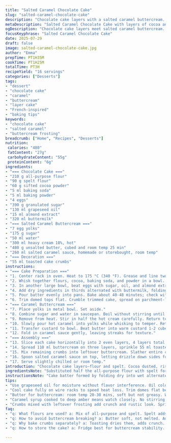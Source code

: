 ```yaml
---
title: "Salted Caramel Chocolate Cake"
slug: "salted-caramel-chocolate-cake"
description: "Chocolate cake layers with a salted caramel buttercream. Cake uses a mix of flour and spelt flour for texture. Buttercream made from egg yolks and caramel syrup cooked to a deep amber. Baked cake crumbs toasted to crunch. Four-layered assembly. Final caramel drip on top."
metaDescription: "Salted Caramel Chocolate Cake with layers of cocoa and spelt flour. Egg yolk caramel buttercream folded with salted caramel sauce. Toasted cake crumbs for crunch."
ogDescription: "Chocolate cake layers meet salted caramel buttercream. Toasted crumbs add texture. Four-layered, caramel drip finish. Rich, layered, and textured dessert."
focusKeyphrase: "Salted Caramel Chocolate Cake"
date: 2025-07-29
draft: false
image: salted-caramel-chocolate-cake.jpg
author: "Emma"
prepTime: PT1H35M
cookTime: PT1H25M
totalTime: PT3H
recipeYield: "16 servings"
categories: ["Desserts"]
tags:
- "dessert"
- "chocolate cake"
- "caramel"
- "buttercream"
- "layer cake"
- "French-inspired"
- "baking tips"
keywords:
- "chocolate cake"
- "salted caramel"
- "buttercream frosting"
breadcrumb: ["Home", "Recipes", "Desserts"]
nutrition: 
 calories: "480"
 fatContent: "27g"
 carbohydrateContent: "55g"
 proteinContent: "6g"
ingredients:
- "=== Chocolate Cake ==="
- "210 g all-purpose flour"
- "90 g spelt flour"
- "60 g sifted cocoa powder"
- "5 ml baking soda"
- "5 ml baking powder"
- "4 eggs"
- "390 g granulated sugar"
- "130 ml grapeseed oil"
- "15 ml almond extract"
- "320 ml buttermilk"
- "=== Salted Caramel Buttercream ==="
- "7 egg yolks"
- "175 g sugar"
- "50 ml water"
- "300 ml heavy cream 18%, hot"
- "480 g unsalted butter, cubed and room temp 25 min"
- "260 ml salted caramel sauce, homemade or storebought, room temp"
- "=== Decoration ==="
- "55 ml toasted cake crumbs"
instructions:
- "=== Cake Preparation ==="
- "1. Center rack in oven. Heat to 175 °C (340 °F). Grease and line two 20 cm (8 inch) springform pans."
- "2. Whisk together flours, cocoa, baking soda, and powder in a bowl. Set aside."
- "3. In another large bowl, beat eggs with sugar, oil, and almond extract for 2 1/2 minutes until slightly frothy."
- "4. Add dry ingredients in thirds alternated with buttermilk, folding gently to combine until uniform but not overmixed."
- "5. Pour batter evenly into pans. Bake about 40-48 minutes; check with toothpick — should emerge with few crumbs. Cool on wire racks 1 hour before unmolding."
- "6. Trim domed tops flat. Crumble trimmed cake, spread on parchment-lined baking sheet. Bake 12 minutes at 160 °C (320 °F) until toasty. Cool 20 minutes. Pulse briefly in food processor to coarse crumbs."
- "=== Caramel Buttercream ==="
- "7. Place yolks in metal bowl. Set aside."
- "8. Combine sugar and water in saucepan. Boil without stirring until amber color forms, about 8-10 minutes."
- "9. Remove from heat. Stir in half the hot cream carefully. Return to heat, stirring until caramel dissolves. Add rest of cream, bring back to boil. Strain to remove solids."
- "10. Slowly pour hot caramel into yolks while whisking to temper. Return mixture to saucepan over low heat. Stir constantly with wooden spoon till thick enough to coat back of spoon, about 7 minutes."
- "11. Transfer custard to bowl. Beat butter into warm custard 1-2 cubes at a time with electric mixer at medium speed. Scrape bowl sides often. Whip until creamy, smooth, shiny. Chill 20 minutes to firm slightly."
- "12. Fold in caramel sauce gently, leaving streaks for texture."
- "=== Assembly ==="
- "13. Slice each cake horizontally into 2 even layers, 4 layers total."
- "14. Spread 110 ml buttercream on three layers, sprinkle 55 ml toasted cake crumbs on top before stacking."
- "15. Mix remaining crumbs into leftover buttercream. Slather entire cake with this crumb-studded frosting. Chill 35 minutes to set."
- "16. Spoon salted caramel sauce on top, letting drizzle down sides for drip effect."
- "17. Serve slightly chilled or room temp."
introduction: "Chocolate cake layers—flour and spelt. Cocoa dusted, rise with soda and powder. Eggs and sugar whipped into thick batter. Oil and almond extract add smoothness. Buttermilk for moisture and bite. Batter baked 'til toothpick clean. Cooling on racks, trimmed flat. Cake crumbs toasted for crunch in buttercream. Then caramel buttercream—egg yolks tempered with hot caramel, warmed cream, and whole butter whipped till creamy softness. Caramel sauce folded in for salty-sweet layers inside. Four trimmed layers stacked with buttercream, crumb crunch between. Outside slathered crumb-speckled frosting. Topped with caramel drizzle. Serve cold or just off fridge. Pity to rush. Time is flavor."
ingredientsNote: "Substituted half the all-purpose flour with spelt for nuttiness and texture. Almond extract in place of vanilla to shift aroma subtly. Grapeseed oil quietly boosts moisture without flavor clash. Cocoa amount adjusted slightly to balance bitterness with sweet notes. Egg yolks for buttercream increased by one for richness. Heavy cream shifted to 18% fat from 15% for better whipping and mouthfeel. Caramel sauce can be homemade with butter, cream, sugar, sea salt or store bought. Cake crumbs toasted on lower temp to crisp but not burn. Butter room temp about 25 minutes to be soft but not greasy. Important for smooth emulsion in buttercream when incorporating warm caramel custard."
instructionsNote: "Cake batter formed by folding dry into wet alternately with buttermilk to avoid overmixing; creates tender crumb. Baking temp slightly lowered from original for even rise and to prevent cracking. Cooling time shortened by 20 minutes by using wire racks to speed heat dissipation. Cake domes trimmed flat for even layers and crumbs collected for texture layers. Caramel cooking monitored for amber stage; critical not to burn. Hot cream added gradually away from heat to avoid crystallization. Tempering yolks prevents scrambling in warm caramel custard. Custard heated gently until coats spoon backs—classic texture test. Butter added hot custard reduces risk of butter separation. Frequent scraping avoids clumps. Chilling buttercream firms it for easier spreading and crumb adhesion. Crumb mixed with extra frosting adds rustic crunch and rustic look. Final chilling before caramel topping ensures clean drip edges without sliding off. Drizzle caramel slowly, less is more for visual effect and balance."
tips:
- "Use grapeseed oil for moisture without flavor interference. Oil cold, fold dry and wet in thirds. Avoid overmixing batter. Creates tender crumb, soft texture. Alternate buttermilk with dry helps avoid dense cake. Baking temp at 175 °C, not higher, stops cracking, even rise."
- "Cool cake fully on wire racks to speed heat loss. Trim domes flat before stacking. Keep crumbs for texture layer. Toast crumbs at 160 °C to avoid burning—crispy but not bitter. Process crumbs briefly for coarse texture. Avoid powdering them to dust."
- "Butter for buttercream: room temp 20-30 mins, soft but not greasy. Warm caramel custard incorporated slowly into butter avoids breaking. Beat butter in small cube portions, medium speed, scrape bowl edges often. Chilling buttercream 20 mins firms texture, easier frosting application."
- "Caramel syrup cooked to deep amber means watch closely. No stirring during boil prevents crystallization. Add hot cream gradually off heat to dissolve crystals. Temper yolks gently with warm caramel custard or they scramble. Reheat custard low and stir constant until thick enough coats spoon back."
- "Crumbs mixed with leftover frosting add crunch and rustic look. Sprinkle crumbs into inner layers, then mix remainder in frosting to spread on outside. Caramel drip topping chilled cake ensures controlled drip without sliding off. Drizzle slowly, less is more for visual and taste."
faq:
- "q: What flours are used? a: Mix of all-purpose and spelt. Spelt adds nuttiness and different texture. Balanced with regular flour for not too dense. Important for crumb structure and moist bite."
- "q: How to avoid buttercream breaking? a: Butter soft, not melted. Add in small cubes to warm custard. Mix medium speed. Scrape bowl often. If breaks, try chilling or whisking slowly. Heat too high or adding all butter fast causes separation."
- "q: Why bake crumbs separately? a: Toasting dries them, adds crunch. Prevents sogginess inside frosting layers. Baking low temp at 160 °C helps crisp without burning. Fine crumb dust unwanted, coarse crumbs give texture contrast."
- "q: How to store the cake? a: Fridge best for buttercream stability. Wrap to avoid drying. Let sit at room temp 20 mins before serving for flavor. Freeze wrapped well for longer. Avoid direct heat, caramel drip melts easily."

---
```

